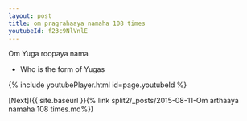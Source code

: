 ```yaml
---
layout: post
title: om pragrahaaya namaha 108 times
youtubeId: f23c9NlVnlE
---
```

 
 
Om Yuga roopaya nama 
 
 -  Who is the form of Yugas 
 
  
 
  
 
 
 
 
 
 


{% include youtubePlayer.html id=page.youtubeId %}
 
[Next]({{ site.baseurl }}{% link  split2/_posts/2015-08-11-Om arthaaya namaha 108 times.md%})
 
